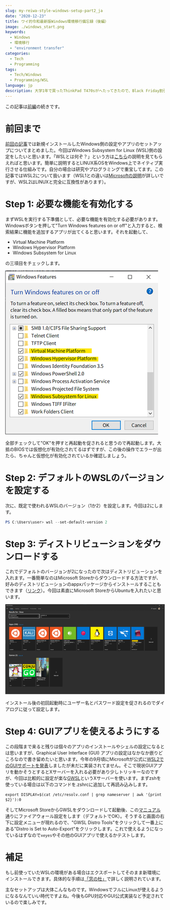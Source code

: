 ```yaml
---
slug: my-reiwa-style-windows-setup-part2_ja
date: "2020-12-23"
title: ワイ的令和最新版Windows環境移行備忘録（後編）
image: ./windows_start.png
keywords:
  - Windows
  - 環境移行
  - "environment transfer"
categories:
  - Tech
  - Programming
tags:
  - Tech/Windows
  - Programming/WSL
language: jp
description: 大学1年で買ったThinkPad T470sがへたってきたので、Black Friday割引でThinkPad T14 Gen 1を買いました。備忘録も兼ねて、旧パソコンからどうやって環境移行したか書き留めたいと思います。
---
```


この記事は[前編](https://mikyu.bitbucket.io/blog/articles/my-reiwa-style-windows-setup-part1_ja)の続きです。

# 前回まで
[前回の記事](https://mikyu.bitbucket.io/blog/articles/my-reiwa-style-windows-setup-part1_ja)では新規インストールしたWindows側の設定やアプリのセットアップについてまとめました。今回はWindows Subsystem for Linux (WSL)側の設定をしたいと思います。「WSLとは何ぞ？」という方は[こちら](https://ja.wikipedia.org/wiki/Windows_Subsystem_for_Linux)の説明を見てもらえればと思います。簡単に説明するとLINUX系OSをWindows上でネイティブ実行させる仕組みです。自分の場合は研究やプログラミングで重宝してます。この記事ではWSL2について扱います（WSL1との違いは[Microsoftの説明](https://docs.microsoft.com/ja-jp/windows/wsl/compare-versions)が詳しいですが、WSL2はLINUXと完全に互換性があります）。

# Step 1: 必要な機能を有効化する
まずWSLを実行する下準備として、必要な機能を有効化する必要があります。Windowsボタンを押して"Turn Windows features on or off"と入力すると、検索結果に機能を追加するアプリが出てくると思います。それを起動して、
- Virtual Machine Platform
- Windows Hypervisor Platform
- Windows Subsystem for Linux

の三項目をチェックします。

![Windows features](./windows_features.png#margin-left=auto;margin-right=auto;max-width=300px)

全部チェックして"OK"を押すと再起動を促されると思うので再起動します。大抵のBIOSでは仮想化が有効化されてるはずですが、この後の操作でエラーが出たら、ちゃんと仮想化が有効化されているか確認しましょう。

# Step 2: デフォルトのWSLのバージョンを設定する
次に、既定で使われるWSLのバージョン（1か2）を設定します。今回は2にします。

```PowerShell
PS C:\Users\user> wsl --set-default-version 2
```
# Step 3: ディストリビューションをダウンロードする
これでデフォルトのバージョンが2になったので次はディストリビューションを入れます。一番簡単なのはMicrosoft Storeからダウンロードする方法ですが、好みのディストリビューションのappxパッケージからインストールすることもできます（[リンク](https://docs.microsoft.com/ja-jp/windows/wsl/install-manual)）。今回は素直にMicrosoft StoreからUbuntuを入れたいと思います。

![WSL packages](./wsl_ms_store.png)

インストール後の初回起動時にユーザー名とパスワード設定を促されるのでダイアログに従って設定します。

# Step 4: GUIアプリを使えるようにする
この段階まで来ると残りは個々のアプリのインストールやシェルの設定になるとは思いますが、Graphical User Interface (GUI) アプリの設定はなかなか嵌りどころなので書き留めたいと思います。今年の9月頃にMicrosoftが公式に[WSL2でのGUIサポートを発表](https://devblogs.microsoft.com/commandline/whats-new-in-the-windows-subsystem-for-linux-september-2020/)しましたが未だに実装されてません。そこで現状GUIアプリを動かそうとするとXサーバーを入れる必要があり少しトリッキーなのですが、今回は比較的に設定が楽な[GWSL](https://opticos.github.io/gwsl/)というXサーバーを使います。まずzshを使っている場合は以下のコマンドを.zshrcに追加して再読み込みします。

```
export DISPLAY=$(cat /etc/resolv.conf | grep nameserver | awk '{print $2}'):0
```
そしてMicrosoft StoreからGWSLをダウンロードして起動後、この[マニュアル](https://opticos.github.io/gwsl/tutorials/manual.html#installing-gwsl)通りにファイアウォール設定をします（デフォルトでOK）。そうすると画面の右下に設定メニューが現れるので、"GWSL Distro Tools"をクリックして一番上にある"Distro is Set to Auto-Export"をクリックします。これで使えるようになっているはずなので`xeyes`やその他のGUIアプリで使えるかテストします。

# 補足
もし前使っていたWSLの環境がある場合はエクスポートしてそのまま新環境にインストールできます。具体的な手順は[「窓の杜」](https://forest.watch.impress.co.jp/docs/serial/yajiuma/1220926.html)で詳しく説明されています。

主なセットアップは大体こんなものです。WindowsでフルにLinuxが使えるようになるなんていい時代ですよね。今後もGPU対応やGUI公式実装など予定されているので楽しみです。